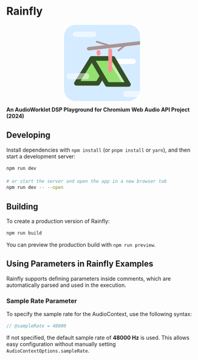 # Rainfly
<div style="display: flex; justify-content: center">
  <img src="src/lib/assets/splash.svg" alt="Rainfly logo" />
</div>

**An AudioWorklet DSP Playground for Chromium Web Audio API Project (2024)**

## Developing
Install dependencies with `npm install` (or `pnpm install` or `yarn`), and then start a development server:

```bash
npm run dev

# or start the server and open the app in a new browser tab
npm run dev -- --open
```

## Building

To create a production version of Rainfly:

```bash
npm run build
```

You can preview the production build with `npm run preview`.

## Using Parameters in Rainfly Examples

Rainfly supports defining parameters inside comments, which are automatically parsed and used in the execution.

### Sample Rate Parameter
To specify the sample rate for the AudioContext, use the following syntax:

```js
// @sampleRate = 48000
```

If not specified, the default sample rate of **48000 Hz** is used. This allows easy configuration without manually setting `AudioContextOptions.sampleRate`.
